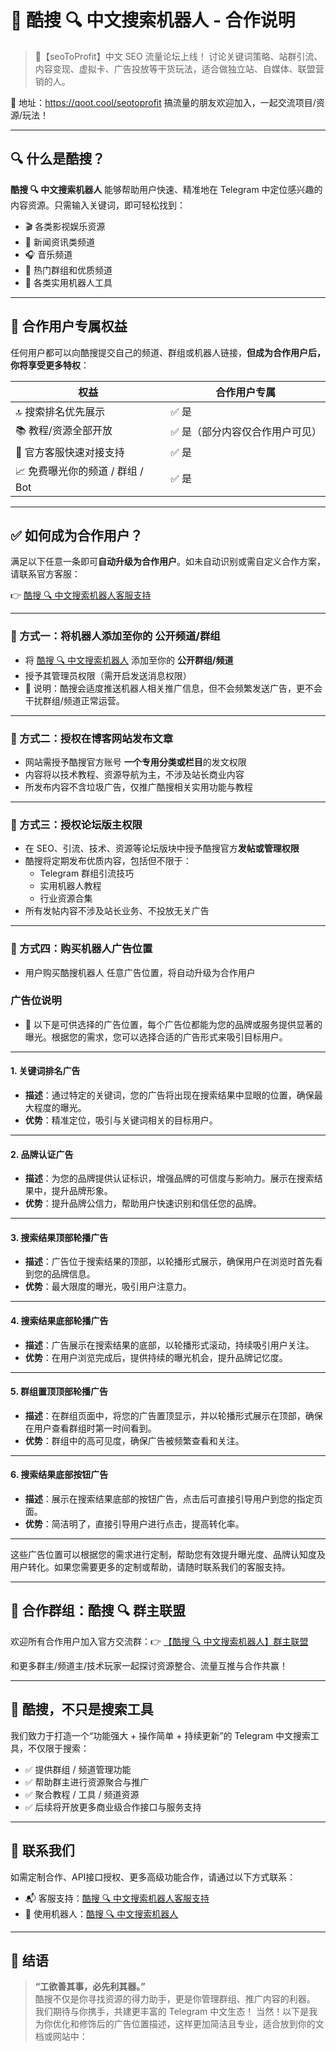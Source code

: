 # 🤝 酷搜 🔍 中文搜索机器人 - 合作说明

> 💬【seoToProfit】中文 SEO 流量论坛上线！
讨论关键词策略、站群引流、内容变现、虚拟卡、广告投放等干货玩法，适合做独立站、自媒体、联盟营销的人。

📌 地址：https://qoot.cool/seotoprofit
搞流量的朋友欢迎加入，一起交流项目/资源/玩法！

---

## 🔍 什么是酷搜？

**酷搜 🔍 中文搜索机器人** 能够帮助用户快速、精准地在 Telegram 中定位感兴趣的内容资源。只需输入关键词，即可轻松找到：

- 🎬 各类影视娱乐资源  
- 📰 新闻资讯类频道  
- 🎧 音乐频道  
- 📢 热门群组和优质频道  
- 🤖 各类实用机器人工具

---

## 🚀 合作用户专属权益

任何用户都可以向酷搜提交自己的频道、群组或机器人链接，**但成为合作用户后，你将享受更多特权**：

| 权益 | 合作用户专属 |
|------|--------------|
| 🔝 搜索排名优先展示 | ✅ 是 |
| 📚 教程/资源全部开放 | ✅ 是（部分内容仅合作用户可见） |
| 💬 官方客服快速对接支持 | ✅ 是 |
| 📈 免费曝光你的频道 / 群组 / Bot | ✅ 是 |

---

## ✅ 如何成为合作用户？

满足以下任意一条即可**自动升级为合作用户**。如未自动识别或需自定义合作方案，请联系官方客服：

👉 [酷搜 🔍 中文搜索机器人客服支持](https://qoot.cool/SearchRobotCustomerSupport)

---

### 🔹 方式一：将机器人添加至你的 **公开频道/群组**

- 将 [酷搜 🔍 中文搜索机器人](https://qoot.cool/SearchRobot) 添加至你的 **公开群组/频道**  
- 授予其管理员权限（需开启发送消息权限）  
- 📢 说明：酷搜会适度推送机器人相关推广信息，但不会频繁发送广告，更不会干扰群组/频道正常运营。

---

### 🔹 方式二：授权在博客网站发布文章

- 网站需授予酷搜官方账号 **一个专用分类或栏目**的发文权限  
- 内容将以技术教程、资源导航为主，不涉及站长商业内容  
- 所发布内容不含垃圾广告，仅推广酷搜相关实用功能与教程

---

### 🔹 方式三：授权论坛版主权限

- 在 SEO、引流、技术、资源等论坛版块中授予酷搜官方**发帖或管理权限**  
- 酷搜将定期发布优质内容，包括但不限于：  
  - Telegram 群组引流技巧  
  - 实用机器人教程  
  - 行业资源合集  
- 所有发帖内容不涉及站长业务、不投放无关广告

---

### 🔹 方式四：购买机器人广告位置

- 用户购买酷搜机器人 任意广告位置，将自动升级为合作用户

### **广告位说明**

- 📢 以下是可供选择的广告位置，每个广告位都能为您的品牌或服务提供显著的曝光。根据您的需求，您可以选择合适的广告形式来吸引目标用户。

---

#### 1. **关键词排名广告**
- **描述**：通过特定的关键词，您的广告将出现在搜索结果中显眼的位置，确保最大程度的曝光。
- **优势**：精准定位，吸引与关键词相关的目标用户。

---

#### 2. **品牌认证广告**
- **描述**：为您的品牌提供认证标识，增强品牌的可信度与影响力。展示在搜索结果中，提升品牌形象。
- **优势**：提升品牌公信力，帮助用户快速识别和信任您的品牌。

---

#### 3. **搜索结果顶部轮播广告**
- **描述**：广告位于搜索结果的顶部，以轮播形式展示，确保用户在浏览时首先看到您的品牌信息。
- **优势**：最大限度的曝光，吸引用户注意力。

---

#### 4. **搜索结果底部轮播广告**
- **描述**：广告展示在搜索结果的底部，以轮播形式滚动，持续吸引用户关注。
- **优势**：在用户浏览完成后，提供持续的曝光机会，提升品牌记忆度。

---

#### 5. **群组置顶顶部轮播广告**
- **描述**：在群组页面中，将您的广告置顶显示，并以轮播形式展示在顶部，确保在用户查看群组时第一时间看到。
- **优势**：群组中的高可见度，确保广告被频繁查看和关注。

---

#### 6. **搜索结果底部按钮广告**
- **描述**：展示在搜索结果底部的按钮广告，点击后可直接引导用户到您的指定页面。
- **优势**：简洁明了，直接引导用户进行点击，提高转化率。

---

这些广告位置可以根据您的需求进行定制，帮助您有效提升曝光度、品牌认知度及用户转化。如果您需要更多的定制或帮助，请随时联系我们的客服支持。

---

## 👥 合作群组：酷搜 🔍 群主联盟

欢迎所有合作用户加入官方交流群：👉 [【酷搜 🔍 中文搜索机器人】群主联盟](https://qoot.cool/BotAlliance) 

和更多群主/频道主/技术玩家一起探讨资源整合、流量互推与合作共赢！

---

## 🔧 酷搜，不只是搜索工具

我们致力于打造一个“功能强大 + 操作简单 + 持续更新”的 Telegram 中文搜索工具，不仅限于搜索：

- ✅ 提供群组 / 频道管理功能  
- ✅ 帮助群主进行资源聚合与推广  
- ✅ 聚合教程 / 工具 / 频道资源  
- ✅ 后续将开放更多商业级合作接口与服务支持

---

## 💬 联系我们

如需定制合作、API接口授权、更多高级功能合作，请通过以下方式联系：

- 📬 客服支持：[酷搜 🔍 中文搜索机器人客服支持](https://qoot.cool/SearchRobotCustomerSupport)
- 🤖 使用机器人：[酷搜 🔍 中文搜索机器人](https://qoot.cool/SearchRobot)

---

## 📌 结语

> **“工欲善其事，必先利其器。”**  
酷搜不仅是你寻找资源的得力助手，更是你管理群组、推广内容的利器。  
我们期待与你携手，共建更丰富的 Telegram 中文生态！
当然！以下是我为你优化和修饰后的广告位置描述，这样更加简洁且专业，适合放到你的文档或网站中：

